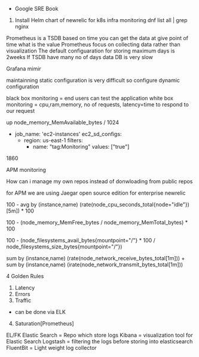 - Google SRE Book

1. Install Helm chart of newrelic for k8s infra monitoring
dnf list all | grep nginx

Prometheus is a TSDB based on time you can get the data at give point of time what is the value
Prometheus focus on collecting data rather than visualization
The default configuaration for storing maximum days is 2weeks
If TSDB have many no of days data DB is very slow 

Grafana mimir

maintainning static configuration is very difficult
so configure dynamic configuration

black box monitoring = end users can test the application
white box monitoring = cpu,ram,memory, no of requests, latency=time to respond to our request

up
node_memory_MemAvailable_bytes / 1024
 - job_name: 'ec2-instances'
    ec2_sd_configs:
      - region: us-east-1
        filters:
          - name: "tag:Monitoring"
            values: ["true"]


1860

APM monitoring

How can i manage my own repos instead of donwloading from public repos

for APM we are using Jaegar open source edition for enterprise newrelic

100 - avg by (instance,name) (rate(node_cpu_seconds_total{node="idle"})[5m]) * 100

100 - (node_memory_MemFree_bytes / node_memory_MemTotal_bytes) * 100

100 - (node_filesystems_avail_bytes{mountpoint="/"}  * 100 / node_filesystems_size_bytes{mountpoint="/"})

sum by (instance,name) (rate(node_network_receive_bytes_total[1m])) + sum by (instance,name) (irate(node_network_transmit_bytes_total[1m]))

4 Golden Rules
1. Latency
2. Errors
3. Traffic
 - can be done via ELK
4. Saturation[Prometheus]

EL/FK
Elastic Search = Repo which store logs
Kibana = visualization tool for Elastic Search
Logstash = filtering the logs before storing into elasticsearch
FluentBit = Light weight log collector

